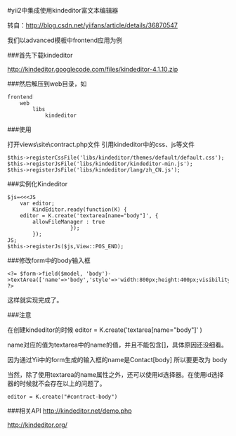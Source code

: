 #yii2中集成使用kindeditor富文本编辑器

转自：http://blog.csdn.net/yiifans/article/details/36870547 

我们以advanced模板中frontend应用为例

###首先下载kindeditor

http://kindeditor.googlecode.com/files/kindeditor-4.1.10.zip


###然后解压到web目录，如

	frontend  
		web 
			libs
				kindeditor  


###使用

打开views\site\contract.php文件
引用kindeditor中的css、js等文件

	$this->registerCssFile('libs/kindeditor/themes/default/default.css');  
	$this->registerJsFile('libs/kindeditor/kindeditor-min.js');  
	$this->registerJsFile('libs/kindeditor/lang/zh_CN.js');  


###实例化Kindeditor

	$js=<<<JS  
		var editor;  
			KindEditor.ready(function(K) {  
		editor = K.create('textarea[name="body"]', {  
			allowFileManager : true 
						});
			});  
	JS;  
	$this->registerJs($js,View::POS_END);  


###修改form中的body输入框

	<?= $form->field($model, 'body')->textArea(['name'=>'body','style'=>'width:800px;height:400px;visibility:hidden;']) ?>  


这样就实现完成了。

###注意

在创建kindeditor的时候
	editor = K.create('textarea[name="body"]' )  


name对应的值为textarea中的name的值，并且不能包含[]，具体原因还没细看。

因为通过Yii中的form生成的输入框的name是Contact[body] 所以要更改为 body 

当然，除了使用textarea的name属性之外，还可以使用id选择器。在使用id选择器的时候就不会存在以上的问题了。

	editor = K.create("#contract-body")   


###相关API
http://kindeditor.net/demo.php

http://kindeditor.org/
